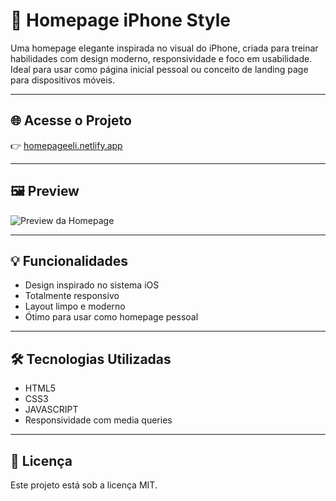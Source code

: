 # 📱 Homepage iPhone Style

Uma homepage elegante inspirada no visual do iPhone, criada para treinar habilidades com design moderno, responsividade e foco em usabilidade. Ideal para usar como página inicial pessoal ou conceito de landing page para dispositivos móveis.

---

## 🌐 Acesse o Projeto

👉 [homepageeli.netlify.app](https://homepageeli.netlify.app)

---

## 🖼️ Preview

![Preview da Homepage](https://drive.google.com/uc?export=view&id=1EvOKWGQp7Sp7V0ONFdqXC_1FPKFxtnrf)

---

## 💡 Funcionalidades

- Design inspirado no sistema iOS
- Totalmente responsivo
- Layout limpo e moderno
- Ótimo para usar como homepage pessoal

---

## 🛠️ Tecnologias Utilizadas

- HTML5  
- CSS3
- JAVASCRIPT 
- Responsividade com media queries  

---

## 📄 Licença

Este projeto está sob a licença MIT.
